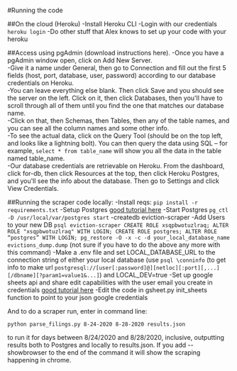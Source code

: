 #Running the code

##On the cloud (Heroku)
-Install Heroku CLI
-Login with our credentials
`heroku login`
-Do other stuff that Alex knows to set up your code with your heroku

##Access using pgAdmin (download instructions here). 
-Once you have a pgAdmin window open, click on Add New Server.  
-Give it a name under General, then go to Connection and fill out the first 5 fields (host, port, database, user, password) according to our database credentials on Heroku.  
-You can leave everything else blank. Then click Save and you should see the server on the left. Click on it, then click Databases, then you'll have to scroll through all of them until you find the one that matches our database name.  
-Click on that, then Schemas, then Tables, then any of the table names, and you can see all the column names and some other info.  
-To see the actual data, click on the Query Tool (should be on the top left, and looks like a lightning bolt). You can then query the data using SQL – for example, `select * from table_name` will show you all the data in the table named table_name.  
-Our database credentials are retrievable on Heroku. From the dashboard, click for-db, then click Resources at the top, then click Heroku Postgres, and you'll see the info about the database. Then go to Settings and click View Credentials. 

##Running the scraper code locally:
-Install reqs:
`pip install -r requirements.txt`
-Setup Postgres [good tutorial here](https://www.robinwieruch.de/postgres-sql-macos-setup)
-Start Postgres `pg_ctl -D /usr/local/var/postgres start`
-createdb eviction-scraper
-Add Users to your new DB 
`psql eviction-scraper
CREATE ROLE xsqpbwotuzlraq;
ALTER ROLE "xsqpbwotuzlraq" WITH LOGIN;
CREATE ROLE postgres;
ALTER ROLE “postgres” WITH LOGIN;
pg_restore -O -x -c -d your_local_database_name evictions_dump.dump` (not sure if you have to do the above any more with this command)
-Make a .env file and set LOCAL_DATABASE_URL to the connection string of either your local database (use `psql \conninfo` (to get info to make url `postgresql://[user[:password]@][netloc][:port][,...][/dbname][?param1=value1&...]`) and LOCAL_DEV=true
-Set up google sheets api and share edit capabilities with the user email you create in credentials [good tutorial here](https://researchremix.wordpress.com/2019/01/03/gsheets-from-python/)
-Edit the code in gsheet.py init_sheets function to point to your json google credentials

And to do a scraper run, enter in command line:

`python parse_filings.py 8-24-2020 8-28-2020 results.json`

to run it for days between 8/24/2020 and 8/28/2020, inclusive, outputting results both to Postgres and locally to results.json. If you add --showbrowser to the end of the command it will show the scraping happening in chrome.

